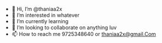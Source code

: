 - 👋 Hi, I’m @thaniaa2x
- 👀 I’m interested in whatever
- 🌱 I’m currently learning 
- 💞️ I’m looking to collaborate on anything luv 
- 📫 How to reach me 9725348640 or thaniaa2x@gmail.Com 

<!---
thaniaa2x/thaniaa2x is a ✨ special ✨ repository because its `README.md` (this file) appears on your GitHub profile.
You can click the Preview link to take a look at your changes.
--->
